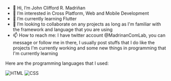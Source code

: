 - 👋 Hi, I’m John Clifford R. Madriñan
- 👀 I’m interested in Cross Platform, Web and Mobile Development
- 🌱 I’m currently learning Flutter
- 💞️ I’m looking to collaborate on any projects as long as I'm familiar with the framework and language that you are using
- 📫 How to reach me: I have twitter account @MadrinanComLab, you can message or follow me in there, I usually post stuffs that I do like the projects I'm currently working and some new things in programming that I'm currently learning

Here are the programming languages that I used:

![HTML](https://user-images.githubusercontent.com/74145874/175006949-ce0258ac-7f95-4c91-868e-295d2c842245.png)
![CSS](https://user-images.githubusercontent.com/74145874/175007020-93e14c45-0770-4a22-a2e3-76dd0d7ac594.png)
